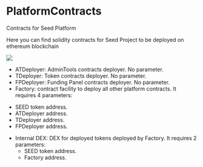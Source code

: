 # PlatformContracts
Contracts for Seed Platform 

Here you can find solidity contracts for Seed Project to be deployed on ethereum blockchain

<img src="https://github.com/seedventure/PlatformContracts/blob/master/SeedPlatform.png">

+	ATDeployer: AdminTools contracts deployer. No parameter.
+	TDeployer: Token contracts deployer. No parameter.
+	FPDeployer: Funding Panel contracts deployer. No parameter.
+	Factory: contract facility to deploy all other platform contracts. It requires 4 parameters:
  - SEED token address.
  - ATDeployer address.
  - TDeployer address.
  - FPDeployer address.
+ Internal DEX: DEX for deployed tokens deployed by Factory. It requires 2 parameters:
  - SEED token address.
  - Factory address.
